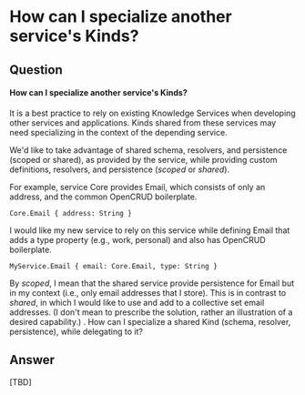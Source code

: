 # How can I specialize another service's Kinds?

## Question

#### How can I specialize another service's Kinds?

It is a best practice to rely on existing Knowledge Services when developing other services and applications.  Kinds shared from these services may need specializing in the context of the depending service.

We'd like to take advantage of shared schema, resolvers, and persistence \(scoped or shared\), as provided by the service, while providing custom definitions, resolvers, and persistence \(_scoped_ or _shared_\).

For example, service Core provides Email, which consists of only an address, and the common OpenCRUD boilerplate.

```text
Core.Email { address: String }
```

I would like my new service to rely on this service while defining Email that adds a type property \(e.g., work, personal\) and also has OpenCRUD boilerplate.

```text
MyService.Email { email: Core.Email, type: String }
```

By _scoped_, I mean that the shared service provide persistence for Email but in my context \(i.e., only email addresses that I store\). This is in contrast to _shared_, in which I would like to use and add to a collective set email addresses.  \(I don't mean to prescribe the solution, rather an illustration of a desired capability.\) . How can I specialize a shared Kind \(schema, resolver, persistence\), while delegating to it?

## Answer

\[TBD\]

